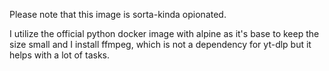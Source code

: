 Please note that this image is sorta-kinda opionated.

I utilize the official python docker image with alpine as it's base to keep the size small and I install ffmpeg, which is not a dependency for yt-dlp but it helps with a lot of tasks.
